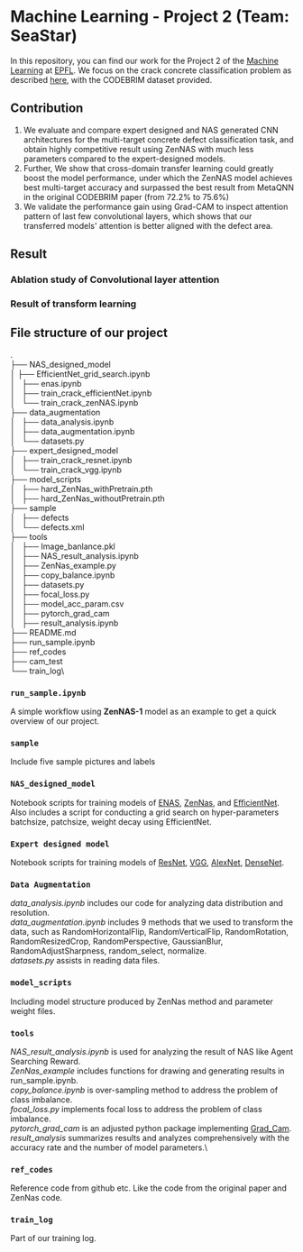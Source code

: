# Machine Learning - Project 2 (Team: SeaStar)

In this repository, you can find our work for the Project 2 of the [Machine Learning](https://github.com/epfml/ML_course) at [EPFL](http://epfl.ch). We focus on the crack concrete classification problem as described [here](https://zenodo.org/record/2620293#.YZTqbr3MJqt), with the CODEBRIM dataset provided.


## Contribution

1. We evaluate and compare expert designed and NAS generated CNN architectures for the multi-target concrete defect classification task, and obtain highly competitive result using ZenNAS with much less parameters compared to the expert-designed models.
2. Further, We show that cross-domain transfer learning could greatly boost the model performance, under which the ZenNAS model achieves best multi-target accuracy and surpassed the best result from MetaQNN in the original CODEBRIM paper (from 72.2\% to 75.6\%) 
3. We validate the performance gain using Grad-CAM to inspect attention pattern of last few convolutional layers, which shows that our transferred models' attention is better aligned with the defect area.

## Result

### Ablation study of **Convolutional layer attention**


### Result of transform learning



## File structure of our project

.\
├── NAS_designed_model\
│   ├── EfficientNet_grid_search.ipynb\
│   ├── enas.ipynb\
│   ├── train_crack_efficientNet.ipynb\
│   └── train_crack_zenNAS.ipynb\
├── data_augmentation\
│   ├── data_analysis.ipynb\
│   ├── data_augmentation.ipynb\
│   └── datasets.py\
├── expert_designed_model\
│   ├── train_crack_resnet.ipynb\
│   └── train_crack_vgg.ipynb\
├── model_scripts\
│   ├── hard_ZenNas_withPretrain.pth\
│   ├── hard_ZenNas_withoutPretrain.pth\
├── sample\
│   ├── defects\
│   └── defects.xml\
├── tools\
│   ├── Image_banlance.pkl\
│   ├── NAS_result_analysis.ipynb\
│   ├── ZenNas_example.py\
│   ├── copy_balance.ipynb\
│   ├── datasets.py\
│   ├── focal_loss.py\
│   ├── model_acc_param.csv\
│   ├── pytorch_grad_cam\
│   ├── result_analysis.ipynb\
├── README.md\
├── run_sample.ipynb\
├── ref_codes\
├── cam_test\
└── train_log\


### `run_sample.ipynb`

A simple workflow using **ZenNAS-1** model as an example to get a quick overview of our project.

### `sample`

Include five sample pictures and labels 

### `NAS_designed_model`

Notebook scripts for training models of [ENAS](http://proceedings.mlr.press/v80/pham18a/pham18a.pdf), [ZenNas](https://openaccess.thecvf.com/content/ICCV2021/papers/Lin_Zen-NAS_A_Zero-Shot_NAS_for_High-Performance_Image_Recognition_ICCV_2021_paper.pdf), and [EfficientNet](https://arxiv.org/pdf/1905.11946.pdf). Also includes a script for conducting a grid search on hyper-parameters batchsize, patchsize, weight decay using EfficientNet.

### `Expert designed model`

Notebook scripts for training models of [ResNet](https://pytorch.org/hub/pytorch_vision_resnet/), [VGG](https://pytorch.org/hub/pytorch_vision_vgg/), [AlexNet](https://pytorch.org/hub/pytorch_vision_alexnet/), [DenseNet](https://pytorch.org/hub/pytorch_vision_densenet/).

### `Data Augmentation`

*data_analysis.ipynb* includes our code for analyzing data distribution and resolution.\
*data_augmentation.ipynb* includes 9 methods that we used to transform the data, such as RandomHorizontalFlip, RandomVerticalFlip, RandomRotation, RandomResizedCrop, RandomPerspective, GaussianBlur, RandomAdjustSharpness, random_select, normalize.\
*datasets.py* assists in reading data files.

### `model_scripts`

Including model structure produced by ZenNas method and parameter weight files.

### `tools`

*NAS_result_analysis.ipynb* is used for analyzing the result of NAS like Agent Searching Reward.\
*ZenNas_example* includes functions for drawing and generating results in run_sample.ipynb.\
*copy_balance.ipynb* is over-sampling method to address the problem of class imbalance.\
*focal_loss.py* implements focal loss to address the problem of class imbalance.\
*pytorch_grad_cam* is an adjusted python package implementing [Grad_Cam](http://gradcam.cloudcv.org/).\
*result_analysis* summarizes results and analyzes comprehensively with the accuracy rate and the number of model parameters.\

### `ref_codes`

Reference code from github etc. Like the code from the original paper and ZenNas code.

### `train_log`

Part of our training log.
